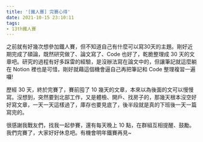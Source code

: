 ```yaml
---
title: '[鐵人賽] 完賽心得'
date: 2021-10-15 23:10:11
tags:
- 13th鐵人賽
---
```


之前就有好幾次想參加鐵人賽，但不知道自己有什麼可以寫30天的主題。剛好近期完成了碩論，既然研究做了、論文寫了、Code 也好了，乾脆整理成 30 天的文章吧。研究的過程有好多踩雷的經驗，是沒辦法寫在論文中的，但讓筆記就這麼躺在 Notion 裡也是可惜，剛好就藉這個機會逼自己再把筆記和 Code 整理複習一遍囉!

歷經 30 天，終於完賽了，賽前囤了 10 幾天的文章，本來以為後面的文可以慢慢寫。沒想到，突然要到北部工作，又是體檢、開戶、找房子的，那幾天根本沒空好好寫文章，一天一天這樣過了，庫存也要見底了，後半段就是真的下班後一天一篇寫完的。

很感謝我戰友們，找我一起參賽，還有每天晚上 10 點，在群組互相提醒、鼓勵。我們完賽了，大家好好休息吧。有機會明年鐵賽再見~
